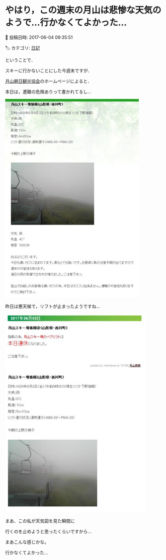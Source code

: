 # やはり，この週末の月山は悲惨な天気のようで…行かなくてよかった…

📅 投稿日時: 2017-06-04 09:35:51

🏷️ カテゴリ: [日記](cc4b5682fb7b8b144980957a978653fb0.md)

ということで．


スキーに行かないことにした今週末ですが．





[月山朝日観光協会](http://www.gassan-info.com/)のホームページによると．





本日は，遭難の危険ありって書かれてるし…




![785bf8685c5a9e5fed68b034ea9db20d.jpg](images/785bf8685c5a9e5fed68b034ea9db20d.jpg)







昨日は悪天候で，リフトが止まったようですね…




![00ee6c377d50699789ba7de726070dc0.jpg](images/00ee6c377d50699789ba7de726070dc0.jpg)







まあ、この私が天気図を見た瞬間に


行くのを止めようと思ったくらいですから…


まあこんな感じかな。


行かなくてよかった…
